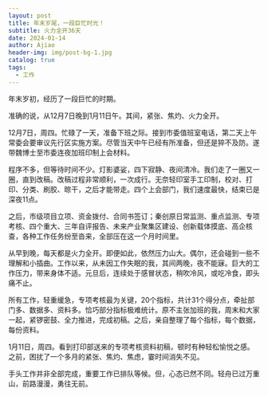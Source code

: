 ```yaml
---
layout: post
title: 年末岁尾，一段巨忙时光！
subtitle: 火力全开36天
date: 2024-01-14
author: Ajiao
header-img: img/post-bg-1.jpg
catalog: true
tags:
  - 工作
---
```

年末岁初，经历了一段巨忙的时期。

准确的说，从12月7日晚到1月11日午。其间，紧张、焦灼、火力全开。

12月7日，周四。忙碌了一天，准备下班之际。接到市委值班室电话，第二天上午常委会要审议先行区实施方案。尽管当天中午已经有所准备，但还是猝不及防。遂带魏博士至市委连夜加班印制上会材料。

程序不多，但等待时间不少。灯影婆娑，四下寂静、夜间清冷。我们走了一圈又一圈，直到改稿。改稿过程非常顺利，一次成行。无奈轻印室手工印制，校对、打印、分类、刷胶、晾干，之后才能带走。四个上会部门，我们速度最快，结束已是深夜11点。

之后，市级项目立项、资金拨付、合同书签订；秦创原日常监测、重点监测、专项考核、四个重大、三年自评报告、未来产业聚集区建设、创新载体摸底、高企核查，各种工作任务纷至沓来，全部压在这一个月时间里。

从早到晚，每天都是火力全开。即便如此，依然压力山大。偶尔，还会碰到一些不理解和小插曲。工作以来，从未因工作失眠的我，其间两晚，夜不能寐。巨大的工作压力，带来身体不适。元旦后，连续处于感冒状态，稍吹冷风，或吃冷食，即头痛不止。

所有工作，轻重缓急，专项考核最为关键，20个指标，共计31个得分点，牵扯部门多、数据多、资料多。恰巧部分指标极难统计。原不主张加班的我，周末和大家一起，紧锣密鼓、全力推进，完成初稿。之后，亲自整理了每个指标，每个数据，每份资料。

1月11日，周四。看到打印部送来的专项考核资料初稿，顿时有种轻松愉悦之感。之前，困扰了一个多月的紧张、焦灼、焦虑，霎时间消失不见。

手头工作并非全部完成，重要工作已排队等候。但，心态已然不同。轻舟已过万重山，前路漫漫，勇往无前。
